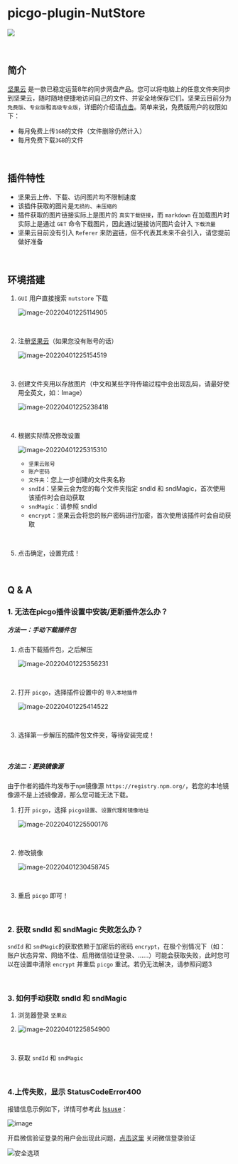 # picgo-plugin-NutStore

![](https://img.shields.io/badge/version-1.1.7-green)

<br>

## 简介

[坚果云](https://www.jianguoyun.com) 是一款已稳定运营8年的同步网盘产品。您可以将电脑上的任意文件夹同步到坚果云，随时随地便捷地访问自己的文件、并安全地保存它们。坚果云目前分为`免费版`、`专业版`和`高级专业版`，详细的介绍请[点击](https://www.jianguoyun.com/s/pricing)。简单来说，免费版用户的权限如下：

- 每月免费上传`1GB`的文件（文件删除仍然计入）
- 每月免费下载`3GB`的文件

<br>

## 插件特性

- 坚果云上传、下载、访问图片均不限制速度
- 该插件获取的图片是`无损的`、`未压缩的`
- 插件获取的图片链接实际上是图片的 `真实下载链接`，而 `markdown` 在加载图片时实际上是通过 `GET` 命令下载图片，因此通过链接访问图片会计入 `下载流量`
- 坚果云目前没有引入 `Referer` 来防盗链，但不代表其未来不会引入，请您提前做好准备

<br>

## 环境搭建

1. `GUI` 用户直接搜索  `nutstore`  下载

   ![image-20220401225114905](http://jing-image.test.upcdn.net/image-20220401225114905.png)

<br>

2. 注册[坚果云](https://www.jianguoyun.com/)（如果您没有账号的话）

   ![image-20220401225154519](http://jing-image.test.upcdn.net/image-20220401225154519.png)

<br>

3. 创建文件夹用以存放图片（中文和某些字符传输过程中会出现乱码，请最好使用全英文，如：Image）

   ![image-20220401225238418](http://jing-image.test.upcdn.net/image-20220401225238418.png)

<br>

4. 根据实际情况修改设置

   ![image-20220401225315310](http://jing-image.test.upcdn.net/image-20220401225315310.png)

   - `坚果云账号`
   - `账户密码`
   - `文件夹`：您上一步创建的文件夹名称
   - `sndId`：坚果云会为您的每个文件夹指定 sndId 和 sndMagic，首次使用该插件时会自动获取
   - `sndMagic`：请参照 sndId
   - `encrypt`：坚果云会将您的账户密码进行加密，首次使用该插件时会自动获取

<br>

5. 点击确定，设置完成！

<br>

## Q & A

### 1. 无法在picgo插件设置中安装/更新插件怎么办？

##### 方法一：手动下载插件包

1. 点击下载插件包，之后解压

   ![image-20220401225356231](http://jing-image.test.upcdn.net/image-20220401225356231.png)

<br>

2. 打开 `picgo`，选择插件设置中的 `导入本地插件`

   ![image-20220401225414522](http://jing-image.test.upcdn.net/image-20220401225414522.png)

<br>

3. 选择第一步解压的插件包文件夹，等待安装完成！

<br>

##### 方法二：更换镜像源

由于作者的插件均发布于`npm`镜像源 `https://registry.npm.org/`，若您的本地镜像源不是上述镜像源，那么您可能无法下载。

1. 打开 `picgo`，选择 `picgo设置`、`设置代理和镜像地址`

   ![image-20220401225500176](http://jing-image.test.upcdn.net/image-20220401225500176.png)

<br>

2. 修改镜像

   ![image-20220401230458745](http://jing-image.test.upcdn.net/image-20220401230458745.png)

<br>

3. 重启 `picgo` 即可！

<br>

### 2. 获取 sndId 和 sndMagic 失败怎么办？

`sndId` 和 `sndMagic`的获取依赖于加密后的密码 `encrypt`，在极个别情况下（如：账户状态异常、网络不佳、启用微信验证登录、……）可能会获取失败，此时您可以在设置中清除 `encrypt` 并重启 `picgo` 重试。若仍无法解决，请参照问题3

<br>

### 3. 如何手动获取 sndId 和 sndMagic

1. 浏览器登录 `坚果云`

2. ![image-20220401225854900](http://jing-image.test.upcdn.net/image-20220401225854900.png)

<br>

3. 获取 `sndId` 和 `sndMagic`

<br>

### 4.上传失败，显示 StatusCodeError400

报错信息示例如下，详情可参考此 [Issuse](https://github.com/Redns/picgo-plugin-NutStore/issues/2)：

![image](http://jing-image.test.upcdn.net/160249468-3aa0a06c-0715-40ea-b0a5-4126a4985f2c.png)

开启微信验证登录的用户会出现此问题，[点击这里](https://www.jianguoyun.com/#/safety) 关闭微信登录验证

![安全选项](http://jing-image.test.upcdn.net/687474703a2f2f6a696e672d696d6167652e746573742e757063646e2e6e65742f32303232303430313134313832332e706e67)
